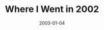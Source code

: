---
layout: music 
title: "Where I Went in 2002"
series: "The Space Between"
date: 2003-01-04 
description: "We've somehow lost that healthy space between sanity and our maximum limits."
audio: "http://s3.amazonaws.com/crossroadsaudiomessages/Where+I+Went+in+2002.mp3"
audio-duration: "38:06"
src: "http://www.crossroads.net/players/media/mediumHz/bigscreen.spacebetwe.jpg"
---